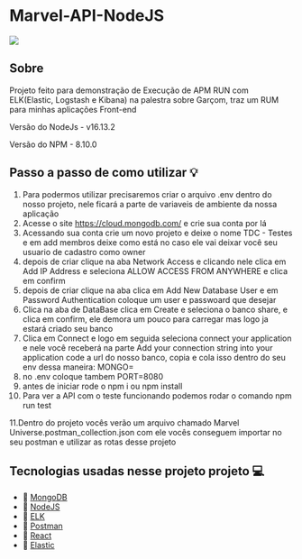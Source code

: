 # Marvel-API-NodeJS

![](https://i.pinimg.com/originals/37/53/1d/37531d30ac17fb068e8e9153b67d6278.gif)

## Sobre
Projeto feito para demonstração de Execução de APM RUN com ELK(Elastic, Logstash e Kibana) na palestra sobre Garçom, traz um RUM para minhas aplicações Front-end

Versão do NodeJs - v16.13.2

Versão do NPM - 8.10.0

## Passo a passo de como utilizar 💡


1. Para podermos utilizar precisaremos criar o arquivo .env dentro do nosso projeto, nele ficará a parte de variaveis de ambiente da nossa aplicação
2. Acesse o site https://cloud.mongodb.com/ e crie sua conta por lá
3. Acessando sua conta crie um novo projeto e deixe o nome TDC - Testes e em add membros deixe como está no caso ele vai deixar você seu usuario de cadastro como owner
4. depois de criar clique na aba Network Access e clicando nele clica em Add IP Address e seleciona ALLOW ACCESS FROM ANYWHERE e clica em confirm
5. depois de criar clique na aba clica em Add New Database User e em Password Authentication coloque um user e passwoard que desejar
6. Clica na aba de DataBase clica em Create e seleciona o banco share, e clica em confirm, ele demora um pouco para carregar mas logo ja estará criado seu banco
7. Clica em Connect e logo em seguida seleciona connect your application e nele você  receberá na parte Add your connection string into your application code a url do nosso banco, copia e cola isso dentro do seu env dessa maneira: MONGO=<suaURL>
8. no .env coloque tambem PORT=8080
9. antes de iniciar rode o npm i ou npm install
10. Para ver a API com o teste funcionando podemos rodar o comando npm run test

11.Dentro do projeto vocês verão um arquivo chamado Marvel Universe.postman_collection.json com ele vocês conseguem importar no seu postman e utilizar as rotas desse projeto



## Tecnologias usadas nesse projeto projeto 💻

- 🍃 [MongoDB](https://www.mongodb.com/pt-br)
- 💎 [NodeJS](https://nodejs.org/en/)
- 🦌 [ELK](https://www.elastic.co/pt/what-is/elk-stack)
- 💌 [Postman](https://www.postman.com/)
- 🧪 [React](https://pt-br.reactjs.org/)
- 🌼 [Elastic](https://www.elastic.co/pt/)
